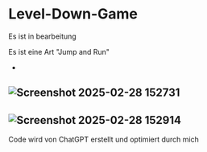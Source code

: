 # Level-Down-Game
Es ist in bearbeitung 

Es ist eine Art "Jump and Run"

-
![Screenshot 2025-02-28 152731](https://github.com/user-attachments/assets/291672c4-b87b-41f7-a2dc-653500df35c8)
-
![Screenshot 2025-02-28 152914](https://github.com/user-attachments/assets/2cbeb5e7-3712-41f1-9a56-c7ae8c9a96d1)
-

Code wird von ChatGPT erstellt und
optimiert durch mich


